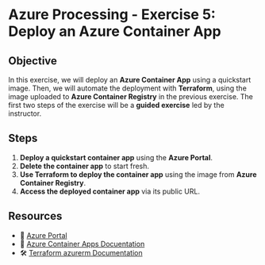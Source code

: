 # Azure Processing - Exercise 5: Deploy an Azure Container App

## **Objective**  

In this exercise, we will deploy an **Azure Container App** using a quickstart image. Then, we will automate the deployment with **Terraform**, using the image uploaded to **Azure Container Registry** in the previous exercise. The first two steps of the exercise will be a **guided exercise** led by the instructor.

## **Steps**  

1. **Deploy a quickstart container app** using the **Azure Portal**.  
2. **Delete the container app** to start fresh.  
3. **Use Terraform to deploy the container app** using the image from **Azure Container Registry**.  
4. **Access the deployed container app** via its public URL.  

## **Resources**  

- 📌 [Azure Portal](https://portal.azure.com)  
- 📖 [Azure Container Apps Docuentation](https://learn.microsoft.com/en-us/azure/container-apps)  
- 🛠 [Terraform azurerm Documentation](https://registry.terraform.io/providers/hashicorp/azurerm/latest/docs)